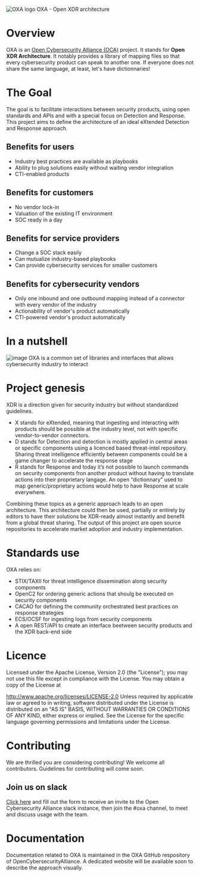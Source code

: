 
![OXA logo](https://github.com/opencybersecurityalliance/oxa/blob/main/OXA%20logo3.jpg)
OXA - Open XDR architecture



# Overview

OXA is an [Open Cybersecurity Alliance (OCA)](https://opencybersecurityalliance.org) project. 
It stands for **Open XDR Architecture**.
It notably provides a library of mapping files so that every cybersecurity product can speak to another one. If everyone does not share the same language, at least, let's have dictionnaries!

# The Goal
The goal is to facilitate interactions between security products, using open standards and APIs and with a special focus on Detection and Response.
This project aims to define the architecture of an ideal eXtended Detection and Response approach.

## Benefits for users
- Industry best practices are available as playbooks
- Ability to plug solutions easily without waiting vendor integration
- CTI-enabled products

## Benefits for customers
- No vendor lock-in 
- Valuation of the existing IT environment
- SOC ready in a day

## Benefits for service providers
- Change a SOC stack easily
- Can mutualize industry-based playbooks
- Can provide cybersecurity services for smaller customers 

## Benefits for cybersecurity vendors
- Only one inbound and one outbound mapping instead of a connector with every vendor of the industry
- Actionability of vendor's product automatically
- CTI-powered vendor's product automatically

# In a nutshell
![image](https://github.com/opencybersecurityalliance/oxa/assets/10251174/a1635554-48b4-4747-852a-5d2d982a3196)
OXA is a common set of libraries and interfaces that allows cybersecurity industry to interact


# Project genesis

XDR is a direction given for security industry but without standardized guidelines.
- X stands for eXtended, meaning that ingesting and interacting with products should be possible at the industry level, not with specific vendor-to-vendor connectors.
- D stands for Detection and detection is mostly applied in central areas or specific components using a licenced based threat-intel repository. Sharing threat intelligence efficiently between components could be a game changer to accelerate the response stage
- R stands for Response and today it’s not possible to launch commands on security components fron another product without having to translate actions into their proprietary langage. An open “dictionnary” used to map generic/proprietary actions would help to have Response at scale everywhere.

Combining these topics as a generic approach leads to an open architecture. This architecture could then be used, partially or entirely by editors to have their solutions be XDR-ready almost instantly and benefit from a global threat sharing.
The output of this project are open source repositories to accelerate market adoption and industry implementation.

# Standards use

OXA relies on:
* STIX/TAXII for threat intelligence dissemination along security components
* OpenC2 for ordering generic actions that shoulg be executed on security components
* CACAO for defining the community orchestrated best practices on response strategies
* ECS/OCSF for ingesting logs from security components
* A open REST/API to create an interface beetween security products and the XDR back-end side
 
# Licence

Licensed under the Apache License, Version 2.0 (the "License"); you may not use this file except in compliance with the License. You may obtain a copy of the License at

http://www.apache.org/licenses/LICENSE-2.0
Unless required by applicable law or agreed to in writing, software distributed under the License is distributed on an "AS IS" BASIS, WITHOUT WARRANTIES OR CONDITIONS OF ANY KIND, either express or implied. See the License for the specific language governing permissions and limitations under the License.


# Contributing
We are thrilled you are considering contributing! We welcome all contributors. Guidelines for contributing will come soon.

## Join us on slack

[Click here](https://docs.google.com/forms/d/1vEAqg9SKBF3UMtmbJJ9qqLarrXN5zeVG3_obedA3DKs/viewform?edit_requested=true) and fill out the form to receive an invite to the Open Cybersecurity Alliance slack instance, then join the #oxa channel, to meet and discuss usage with the team.

# Documentation
Documentation related to OXA is maintained in the OXA GitHub respository of OpenCybersecurityAlliance. A dedicated website will be available soon to describe the approach visually.
